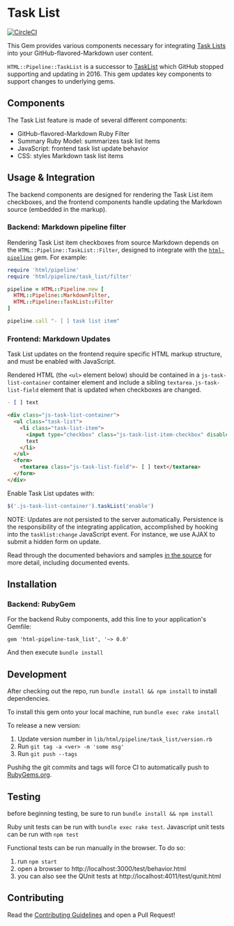 # Task List

[![CircleCI](https://circleci.com/gh/codetree/html-pipeline-task_list/tree/master.svg?style=svg)](https://circleci.com/gh/codetree/html-pipeline-task_list/tree/master)

This Gem provides various components necessary for integrating
[Task Lists](https://github.com/blog/1375-task-lists-in-gfm-issues-pulls-comments)
into your GitHub-flavored-Markdown user content.

`HTML::Pipeline::TaskList` is a successor to [TaskList](https://github.com/github/task_list) which GitHub stopped supporting and updating in 2016.  This gem updates key components to support changes to underlying gems.

## Components

The Task List feature is made of several different components:

* GitHub-flavored-Markdown Ruby Filter
* Summary Ruby Model: summarizes task list items
* JavaScript: frontend task list update behavior
* CSS: styles Markdown task list items

## Usage & Integration

The backend components are designed for rendering the Task List item checkboxes, and the frontend components handle updating the Markdown source (embedded in the markup).

### Backend: Markdown pipeline filter

Rendering Task List item checkboxes from source Markdown depends on the `HTML::Pipeline::TaskList::Filter`, designed to integrate with the [`html-pipeline`](https://github.com/jch/html-pipeline) gem. For example:

``` ruby
require 'html/pipeline'
require 'html/pipeline/task_list/filter'

pipeline = HTML::Pipeline.new [
  HTML::Pipeline::MarkdownFilter,
  HTML::Pipeline::TaskList::Filter
]

pipeline.call "- [ ] task list item"
```

### Frontend: Markdown Updates

Task List updates on the frontend require specific HTML markup structure, and must be enabled with JavaScript.

Rendered HTML (the `<ul>` element below) should be contained in a `js-task-list-container` container element and include a sibling `textarea.js-task-list-field` element that is updated when checkboxes are changed.

``` markdown
- [ ] text
```

``` html
<div class="js-task-list-container">
  <ul class="task-list">
    <li class="task-list-item">
      <input type="checkbox" class="js-task-list-item-checkbox" disabled />
      text
    </li>
  </ul>
  <form>
    <textarea class="js-task-list-field">- [ ] text</textarea>
  </form>
</div>
```

Enable Task List updates with:

``` javascript
$('.js-task-list-container').taskList('enable')
```

NOTE: Updates are not persisted to the server automatically. Persistence is the responsibility of the integrating application, accomplished by hooking into the `tasklist:change` JavaScript event. For instance, we use AJAX to submit a hidden form on update.

Read through the documented behaviors and samples [in the source][frontend_behaviors] for more detail, including documented events.

[frontend_behaviors]: https://github.com/github/task_list/blob/master/app/assets/javascripts/task_list.coffee

## Installation

### Backend: RubyGem

For the backend Ruby components, add this line to your application's Gemfile:

    gem 'html-pipeline-task_list', '~> 0.0'

And then execute `bundle install`

## Development
After checking out the repo, run `bundle install && npm install` to install dependencies.

To install this gem onto your local machine, run `bundle exec rake install`

To release a new version:
1. Update version number <ver> in `lib/html/pipeline/task_list/version.rb`
2. Run `git tag -a <ver> -m 'some msg'`
3. Run `git push --tags`

Pushihg the git commits and tags will force CI to automatically push to [RubyGems.org](https://rubygems.org).

## Testing
before beginning testing, be sure to run `bundle install && npm install`

Ruby unit tests can be run with `bundle exec rake test`.
Javascript unit tests can be run with `npm test`

Functional tests can be run manually in the browser.  To do so:
1. run `npm start`
2. open a browser to http://localhost:3000/test/behavior.html
3. you can also see the QUnit tests at http://localhost:4011/test/qunit.html

## Contributing

Read the [Contributing Guidelines](CONTRIBUTING.md) and open a Pull Request!
